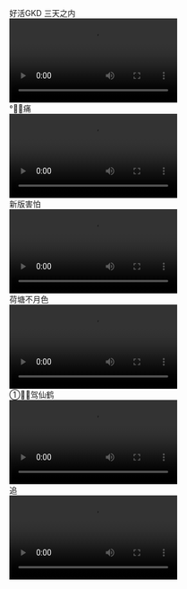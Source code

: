 好活GKD
三天之内<br />
<video src="https://onedrive.gimhoy.com/1drv/aHR0cHM6Ly8xZHJ2Lm1zL3YvcyFBbmoxU2JnUUdqVHhobE5pMkFXRkJwbEJtYV8t.mp4" controls></video><br />
°👄🉐痛<br />
<video src="http://bbb.gm88888888.com/o_1ejdv471g9un1bbjd6opg0bjda.mp4" controls></video><br />
新版害怕<br />
<video src="http://bbb.gm88888888.com/o_1ejdv62cp1md8171sv31h371f3ka.mp4" controls></video><br />
荷塘不月色<br />
<video src="http://bbb.gm88888888.com/o_1ejdup82a12aq7h61mv0ajt11a0a.mp4" controls></video><br />
①🍚🍚驾仙鹤<br />
<video src="https://onedrive.gimhoy.com/1drv/aHR0cHM6Ly8xZHJ2Lm1zL3YvcyFBbmoxU2JnUUdqVHhobFYybGlmbjItSnNFREdX.mp4" controls></video><br />
追<br />
<video src="https://onedrive.gimhoy.com/1drv/aHR0cHM6Ly8xZHJ2Lm1zL3YvcyFBbmoxU2JnUUdqVHhobGJvTy1vNHR1NXF6azBK.mp4" controls></video><br />
